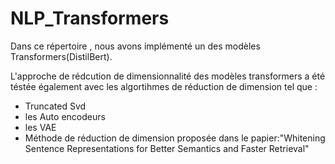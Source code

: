 # NLP_Transformers
Dans ce répertoire , nous avons implémenté un des modèles Transformers(DistilBert). 


L'approche de rédcution de dimensionnalité des modèles transformers a été téstée également avec les algortihmes de réduction de dimension tel que :
- Truncated Svd
- les Auto encodeurs
- les VAE
- Méthode de réduction de dimension proposée dans le papier:"Whitening Sentence Representations for Better Semantics and Faster Retrieval"
